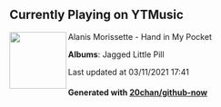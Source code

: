 ## Currently Playing on YTMusic

[<img align="left" width="100" src="https://lh3.googleusercontent.com/jFVDMJtbhEdnQ6Xtk3zcU3xgRNgjP5OUStejW_ejM_OKD08DVai87pgnOoLD6NDnli9RWJSRHQuvDGeD">](https://music.youtube.com/watch?v=D3OPJvjnJa0)

Alanis Morissette - Hand in My Pocket

**Albums**: Jagged Little Pill

Last updated at 03/11/2021 17:41

#### Generated with [20chan/github-now](https://github.com/20chan/github-now)


<!--
**20chan/20chan** is a ✨ _special_ ✨ repository because its `README.md` (this file) appears on your GitHub profile.

Here are some ideas to get you started:

- 🔭 I’m currently working on ...
- 🌱 I’m currently learning ...
- 👯 I’m looking to collaborate on ...
- 🤔 I’m looking for help with ...
- 💬 Ask me about ...
- 📫 How to reach me: ...
- 😄 Pronouns: ...
- ⚡ Fun fact: ...
-->
